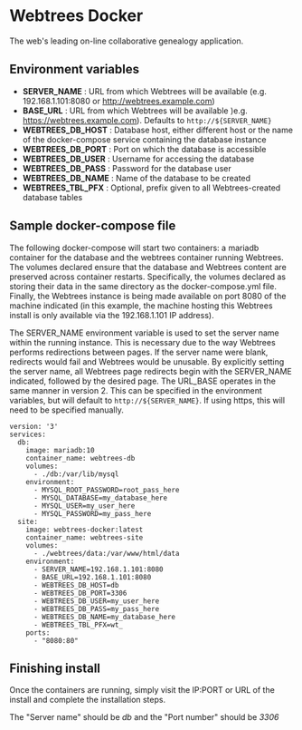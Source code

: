 # Webtrees Docker

The web's leading on-line collaborative genealogy application.

## Environment variables

- **SERVER_NAME** : URL from which Webtrees will be available (e.g. 192.168.1.101:8080 or http://webtrees.example.com)
- **BASE_URL** : URL from which Webtrees will be available )e.g. https://webtrees.example.com). Defaults to `http://${SERVER_NAME}`
- **WEBTREES_DB_HOST** : Database host, either different host or the name of the docker-compose service containing the database instance
- **WEBTREES_DB_PORT** : Port on which the database is accessible
- **WEBTREES_DB_USER** : Username for accessing the database
- **WEBTREES_DB_PASS** : Password for the database user
- **WEBTREES_DB_NAME** : Name of the database to be created
- **WEBTREES_TBL_PFX** : Optional, prefix given to all Webtrees-created database tables

## Sample docker-compose file

The following docker-compose will start two containers: a mariadb container for the database and the webtrees container running Webtrees. The volumes declared ensure that the database and Webtrees content are preserved across container restarts. Specifically, the volumes declared as storing their data in the same directory as the docker-compose.yml file. Finally, the Webtrees instance is being made available on port 8080 of the machine indicated (in this example, the machine hosting this Webtrees install is only available via the 192.168.1.101 IP address).

The SERVER_NAME environment variable is used to set the server name within the running instance. This is necessary due to the way Webtrees performs redirections between pages. If the server name were blank, redirects would fail and Webtrees would be unusable. By explicitly setting the server name, all Webtrees page redirects begin with the SERVER_NAME indicated, followed by the desired page. The URL_BASE operates in the same manner in version 2. This can be specified in the environment variables, but will default to `http://${SERVER_NAME}`. If using https, this will need to be specified manually.

```
version: '3'
services:
  db:
    image: mariadb:10
    container_name: webtrees-db
    volumes:
      - ./db:/var/lib/mysql
    environment:
      - MYSQL_ROOT_PASSWORD=root_pass_here
      - MYSQL_DATABASE=my_database_here
      - MYSQL_USER=my_user_here
      - MYSQL_PASSWORD=my_pass_here
  site:
    image: webtrees-docker:latest
    container_name: webtrees-site
    volumes:
      - ./webtrees/data:/var/www/html/data
    environment:
      - SERVER_NAME=192.168.1.101:8080
      - BASE_URL=192.168.1.101:8080
      - WEBTREES_DB_HOST=db
      - WEBTREES_DB_PORT=3306
      - WEBTREES_DB_USER=my_user_here
      - WEBTREES_DB_PASS=my_pass_here
      - WEBTREES_DB_NAME=my_database_here
      - WEBTREES_TBL_PFX=wt_
    ports:
      - "8080:80"
```

## Finishing install

Once the containers are running, simply visit the IP:PORT or URL of the install and complete the installation steps.

The "Server name" should be _db_ and the "Port number" should be _3306_
